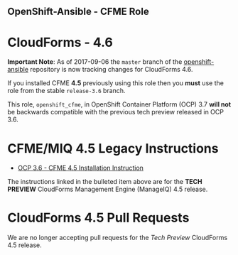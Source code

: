 ## OpenShift-Ansible - CFME Role

# CloudForms - 4.6

**Important Note**: As of 2017-09-06 the `master` branch of the
[openshift-ansible](https://github.com/openshift/openshift-ansible)
repository is now tracking changes for CloudForms 4.6.

If you installed CFME **4.5** previously using this role then you
**must** use the role from the stable `release-3.6` branch.

This role, `openshift_cfme`, in OpenShift Container Platform (OCP) 3.7
**will not** be backwards compatible with the previous tech preview
released in OCP 3.6.


# CFME/MIQ 4.5 Legacy Instructions

* [OCP 3.6 - CFME 4.5 Installation Instruction](https://github.com/openshift/openshift-ansible/tree/release-3.6/roles/openshift_cfme)

The instructions linked in the bulleted item above are for the **TECH
PREVIEW** CloudForms Management Engine (ManageIQ) 4.5 release.

# CloudForms 4.5 Pull Requests

We are no longer accepting pull requests for the *Tech Preview*
CloudForms 4.5 release.
